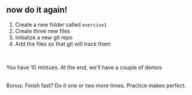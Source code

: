 ##  now do it again!

1. Create a new folder called `exercise1`
2. Create three new files
3. Initialize a new git repo
4. Add the files so that git will track them

<br>

You have 10 mintues. At the end, we'll have a couple of demos

<br>
Bonus: Finish fast? Do it one or two more times. Practice makes perfect.
